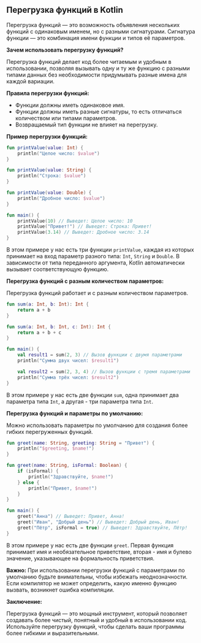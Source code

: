 ## Перегрузка функций в Kotlin

Перегрузка функций — это возможность объявления нескольких функций с одинаковым именем, но с разными сигнатурами. Сигнатура функции — это комбинация имени функции и типов её параметров.

**Зачем использовать перегрузку функций?**

Перегрузка функций делает код более читаемым и удобным в использовании, позволяя вызывать одну и ту же функцию с разными типами данных без необходимости придумывать разные имена для каждой вариации. 

**Правила перегрузки функций:**

* Функции должны иметь одинаковое имя.
* Функции должны иметь разные сигнатуры, то есть отличаться количеством или типами параметров.
* Возвращаемый тип функции не влияет на перегрузку.

**Пример перегрузки функций:**

```kotlin
fun printValue(value: Int) {
    println("Целое число: $value")
}

fun printValue(value: String) {
    println("Строка: $value")
}

fun printValue(value: Double) {
    println("Дробное число: $value")
}

fun main() {
    printValue(10) // Выведет: Целое число: 10
    printValue("Привет!") // Выведет: Строка: Привет!
    printValue(3.14) // Выведет: Дробное число: 3.14
}
```

В этом примере у нас есть три функции `printValue`, каждая из которых принимает на вход параметр разного типа: `Int`, `String` и `Double`. В зависимости от типа переданного аргумента, Kotlin автоматически вызывает соответствующую функцию.

**Перегрузка функций с разным количеством параметров:**

Перегрузка функций работает и с разным количеством параметров. 

```kotlin
fun sum(a: Int, b: Int): Int {
    return a + b
}

fun sum(a: Int, b: Int, c: Int): Int {
    return a + b + c
}

fun main() {
    val result1 = sum(2, 3) // Вызов функции с двумя параметрами
    println("Сумма двух чисел: $result1")

    val result2 = sum(2, 3, 4) // Вызов функции с тремя параметрами
    println("Сумма трёх чисел: $result2")
}
```

В этом примере у нас есть две функции `sum`, одна принимает два параметра типа `Int`, а другая - три параметра типа `Int`.

**Перегрузка функций и параметры по умолчанию:**

Можно использовать параметры по умолчанию для создания более гибких перегруженных функций.

```kotlin
fun greet(name: String, greeting: String = "Привет") {
    println("$greeting, $name!")
}

fun greet(name: String, isFormal: Boolean) {
    if (isFormal) {
        println("Здравствуйте, $name!")
    } else {
        println("Привет, $name!")
    }
}

fun main() {
    greet("Анна") // Выведет: Привет, Анна!
    greet("Иван", "Добрый день") // Выведет: Добрый день, Иван!
    greet("Пётр", isFormal = true) // Выведет: Здравствуйте, Пётр!
}
```

В этом примере у нас есть две функции `greet`. Первая функция принимает имя и необязательное приветствие, вторая - имя и булево значение, указывающее на формальность приветствия.

**Важно:** При использовании перегрузки функций с параметрами по умолчанию будьте внимательны, чтобы избежать неоднозначности. Если компилятор не может определить, какую именно функцию вызвать, возникнет ошибка компиляции.

**Заключение:**

Перегрузка функций — это мощный инструмент, который позволяет создавать более чистый, понятный и удобный в использовании код. Используйте перегрузку функций, чтобы сделать ваши программы более гибкими и выразительными. 
